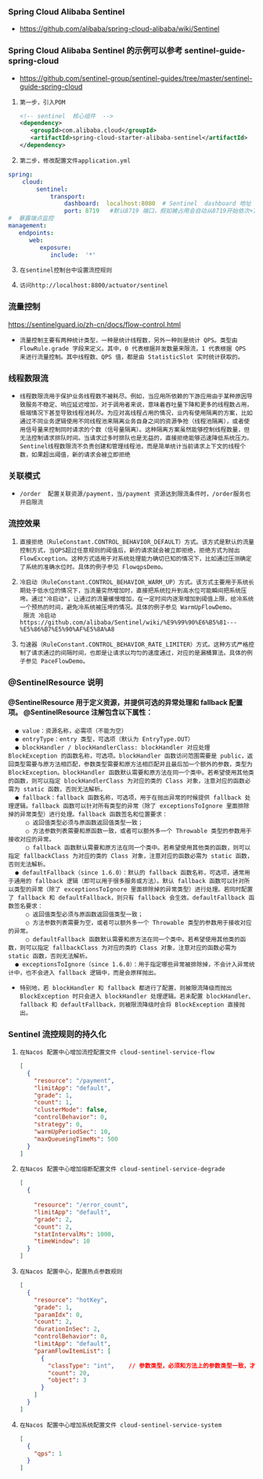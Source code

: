 ###     Spring Cloud Alibaba Sentinel
*  https://github.com/alibaba/spring-cloud-alibaba/wiki/Sentinel


###      Spring Cloud Alibaba Sentinel 的示例可以参考 sentinel-guide-spring-cloud
* https://github.com/sentinel-group/sentinel-guides/tree/master/sentinel-guide-spring-cloud
1.     第一步，引入POM
   ```xml
   <!-- sentinel  核心组件  -->
   <dependency>
      <groupId>com.alibaba.cloud</groupId>
      <artifactId>spring-cloud-starter-alibaba-sentinel</artifactId>
   </dependency>
   ```
2.     第二步，修改配置文件application.yml 
```yaml
spring:    
    cloud:        
        sentinel:
            transport:
                dashboard:  localhost:8080  # Sentinel  dashboard 地址
                port: 8719   #默认8719 端口，假如被占用会自动从8719开始依次+1 扫描，直到找到未被占用的端口
#  暴露端点监控
management:
   endpoints:
      web:
         exposure:
            include:  '*'
```
3.     在sentinel控制台中设置流控规则
4.     访问http://localhost:8800/actuator/sentinel


###    流量控制  
https://sentinelguard.io/zh-cn/docs/flow-control.html
*     流量控制主要有两种统计类型，一种是统计线程数，另外一种则是统计 QPS。类型由 FlowRule.grade 字段来定义。其中，0 代表根据并发数量来限流，1 代表根据 QPS 来进行流量控制。其中线程数、QPS 值，都是由 StatisticSlot 实时统计获取的。
###   线程数限流
*     线程数限流用于保护业务线程数不被耗尽。例如，当应用所依赖的下游应用由于某种原因导致服务不稳定、响应延迟增加，对于调用者来说，意味着吞吐量下降和更多的线程数占用，极端情况下甚至导致线程池耗尽。为应对高线程占用的情况，业内有使用隔离的方案，比如通过不同业务逻辑使用不同线程池来隔离业务自身之间的资源争抢（线程池隔离），或者使用信号量来控制同时请求的个数（信号量隔离）。这种隔离方案虽然能够控制线程数量，但无法控制请求排队时间。当请求过多时排队也是无益的，直接拒绝能够迅速降低系统压力。Sentinel线程数限流不负责创建和管理线程池，而是简单统计当前请求上下文的线程个数，如果超出阈值，新的请求会被立即拒绝

###  关联模式
*     /order  配置关联资源/payment，当/payment 资源达到限流条件时，/order服务也开启限流

###  流控效果
1.     直接拒绝（RuleConstant.CONTROL_BEHAVIOR_DEFAULT）方式。该方式是默认的流量控制方式，当QPS超过任意规则的阈值后，新的请求就会被立即拒绝，拒绝方式为抛出FlowException。这种方式适用于对系统处理能力确切已知的情况下，比如通过压测确定了系统的准确水位时。具体的例子参见 FlowqpsDemo。
2.     冷启动（RuleConstant.CONTROL_BEHAVIOR_WARM_UP）方式。该方式主要用于系统长期处于低水位的情况下，当流量突然增加时，直接把系统拉升到高水位可能瞬间把系统压垮。通过"冷启动"，让通过的流量缓慢增加，在一定时间内逐渐增加到阈值上限，给冷系统一个预热的时间，避免冷系统被压垮的情况。具体的例子参见 WarmUpFlowDemo。
        限流 冷启动  https://github.com/alibaba/Sentinel/wiki/%E9%99%90%E6%B5%81---%E5%86%B7%E5%90%AF%E5%8A%A8
3.     匀速器（RuleConstant.CONTROL_BEHAVIOR_RATE_LIMITER）方式。这种方式严格控制了请求通过的间隔时间，也即是让请求以均匀的速度通过，对应的是漏桶算法。具体的例子参见 PaceFlowDemo。

### @SentinelResource 说明 
####   @SentinelResource 用于定义资源，并提供可选的异常处理和 fallback 配置项。 @SentinelResource 注解包含以下属性：

      ● value：资源名称，必需项（不能为空）
      ● entryType：entry 类型，可选项（默认为 EntryType.OUT）
      ● blockHandler / blockHandlerClass: blockHandler 对应处理 BlockException 的函数名称，可选项。blockHandler 函数访问范围需要是 public，返回类型需要与原方法相匹配，参数类型需要和原方法相匹配并且最后加一个额外的参数，类型为 BlockException。blockHandler 函数默认需要和原方法在同一个类中。若希望使用其他类的函数，则可以指定 blockHandlerClass 为对应的类的 Class 对象，注意对应的函数必需为 static 函数，否则无法解析。
      ● fallback：fallback 函数名称，可选项，用于在抛出异常的时候提供 fallback 处理逻辑。fallback 函数可以针对所有类型的异常（除了 exceptionsToIgnore 里面排除掉的异常类型）进行处理。fallback 函数签名和位置要求：
         ○ 返回值类型必须与原函数返回值类型一致；
         ○ 方法参数列表需要和原函数一致，或者可以额外多一个 Throwable 类型的参数用于接收对应的异常。
         ○ fallback 函数默认需要和原方法在同一个类中。若希望使用其他类的函数，则可以指定 fallbackClass 为对应的类的 Class 对象，注意对应的函数必需为 static 函数，否则无法解析。
      ● defaultFallback（since 1.6.0）：默认的 fallback 函数名称，可选项，通常用于通用的 fallback 逻辑（即可以用于很多服务或方法）。默认 fallback 函数可以针对所以类型的异常（除了 exceptionsToIgnore 里面排除掉的异常类型）进行处理。若同时配置了 fallback 和 defaultFallback，则只有 fallback 会生效。defaultFallback 函数签名要求：
         ○ 返回值类型必须与原函数返回值类型一致；
         ○ 方法参数列表需要为空，或者可以额外多一个 Throwable 类型的参数用于接收对应的异常。
         ○ defaultFallback 函数默认需要和原方法在同一个类中。若希望使用其他类的函数，则可以指定 fallbackClass 为对应的类的 Class 对象，注意对应的函数必需为 static 函数，否则无法解析。
      ● exceptionsToIgnore（since 1.6.0）：用于指定哪些异常被排除掉，不会计入异常统计中，也不会进入 fallback 逻辑中，而是会原样抛出。
*     特别地，若 blockHandler 和 fallback 都进行了配置，则被限流降级而抛出 BlockException 时只会进入 blockHandler 处理逻辑。若未配置 blockHandler、fallback 和 defaultFallback，则被限流降级时会将 BlockException 直接抛出。

###  Sentinel  流控规则的持久化
1.     在Nacos 配置中心增加流控配置文件 cloud-sentinel-service-flow
   ```json
   [
     {
       "resource": "/payment",
       "limitApp": "default",
       "grade": 1,
       "count": 1,
       "clusterMode": false,
       "controlBehavior": 0,
       "strategy": 0,
       "warmUpPeriodSec": 10,
       "maxQueueingTimeMs": 500  
     }
   ]
   ```

2.     在Nacos 配置中心增加熔断配置文件 cloud-sentinel-service-degrade
   ```json
   [
     {
       
       "resource": "/error_count",
       "limitApp": "default",    
       "grade": 2,  
       "count": 2,     
       "statIntervalMs": 1000,
       "timeWindow": 10
     }
   ]
   ```
3.     在Nacos 配置中心，配置热点参数规则
   ```json
   [
     {
       "resource": "hotKey",    
       "grade": 1,
       "paramIdx": 0,
       "count": 2,  
       "durationInSec": 2,
       "controlBehavior": 0, 
       "limitApp": "default", 
       "paramFlowItemList": [
         {
           "classType": "int",    // 参数类型，必须和方法上的参数类型一致，才生效
           "count": 20,
           "object": 3
         }
       ]
     }
   ]
   ```

4.     在Nacos 配置中心增加系统配置文件 cloud-sentinel-service-system
   ```json
   [
     {
       "qps": 1
     }
   ]
   ```